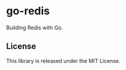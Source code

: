 go-redis
========

Building Redis with Go.

## License

This library is released under the MIT License.
